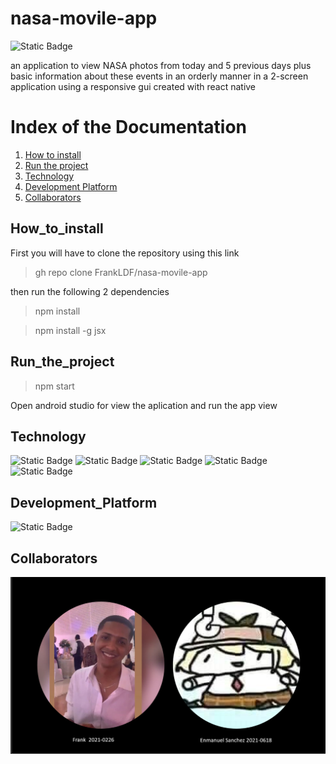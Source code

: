 # nasa-movile-app
![Static Badge](https://img.shields.io/badge/status-completed-red?style=for-the-badge)

an application to view NASA photos from today and 5 previous days plus basic information about these events in an orderly manner in a 2-screen application using a responsive gui created with react native
# Index of the Documentation
1. [How to install](#How_to_install)
2. [Run the project](#Run_the_project)
3. [Technology](#Technology)
4. [Development Platform](#Development_Platform)
5. [Collaborators](#Collaborators)


## How_to_install

First you will have to clone the repository using this link

 > gh repo clone FrankLDF/nasa-movile-app

then run the following 2 dependencies

 > npm install

 > npm install -g jsx

## Run_the_project

> npm start

Open android studio for view the aplication and run the app view

## Technology
![Static Badge](https://img.shields.io/badge/18.2.0-white?style=for-the-badge&logo=react&label=React&labelColor=black)
![Static Badge](https://img.shields.io/badge/v0.76.8-White?style=for-the-badge&logo=metro&label=Metro&labelColor=black)
![Static Badge](https://img.shields.io/badge/5.0.0-white?style=for-the-badge&logo=expo&label=expo&labelColor=black)
![Static Badge](https://img.shields.io/badge/20.9.0-white?style=for-the-badge&logo=npm&label=npm&labelColor=black)
![Static Badge](https://img.shields.io/badge/ECMA2020-white?style=for-the-badge&logo=javascript&label=js&labelColor=black)

## Development_Platform

![Static Badge](https://img.shields.io/badge/Android-80ff00?style=for-the-badge&logo=Android&logoColor=black)

## Collaborators

![hola](/assets/Coll.png)

